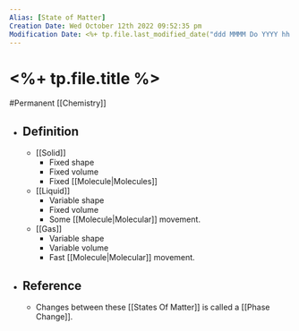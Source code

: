 ```yaml
---
Alias: [State of Matter]
Creation Date: Wed October 12th 2022 09:52:35 pm 
Modification Date: <%+ tp.file.last_modified_date("ddd MMMM Do YYYY hh:mm:ss a") %>
---
```

# <%+ tp.file.title %>
#Permanent [[Chemistry]]

- ## Definition
	- [[Solid]]
		- Fixed shape
		- Fixed volume
		- Fixed [[Molecule|Molecules]]
	- [[Liquid]]
		- Variable shape
		- Fixed volume
		- Some [[Molecule|Molecular]] movement.
	- [[Gas]]
		- Variable shape
		- Variable volume
		- Fast [[Molecule|Molecular]] movement.
- ## Reference
	- Changes between these [[States Of Matter]] is called a [[Phase Change]].